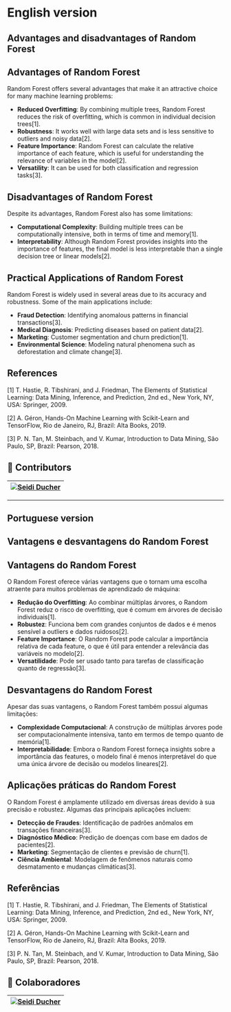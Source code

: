 # English version

## Advantages and disadvantages of Random Forest

## Advantages of Random Forest

Random Forest offers several advantages that make it an attractive choice for many machine learning problems:

- **Reduced Overfitting**: By combining multiple trees, Random Forest reduces the risk of overfitting, which is common in individual decision trees[1].
- **Robustness**: It works well with large data sets and is less sensitive to outliers and noisy data[2].
- **Feature Importance**: Random Forest can calculate the relative importance of each feature, which is useful for understanding the relevance of variables in the model[2].
- **Versatility**: It can be used for both classification and regression tasks[3].

## Disadvantages of Random Forest

Despite its advantages, Random Forest also has some limitations:

- **Computational Complexity**: Building multiple trees can be computationally intensive, both in terms of time and memory[1].
- **Interpretability**: Although Random Forest provides insights into the importance of features, the final model is less interpretable than a single decision tree or linear models[2].

## Practical Applications of Random Forest

Random Forest is widely used in several areas due to its accuracy and robustness. Some of the main applications include:

- **Fraud Detection**: Identifying anomalous patterns in financial transactions[3].
- **Medical Diagnosis**: Predicting diseases based on patient data[2].
- **Marketing**: Customer segmentation and churn prediction[1].
- **Environmental Science**: Modeling natural phenomena such as deforestation and climate change[3].

## References

[1] T. Hastie, R. Tibshirani, and J. Friedman, The Elements of Statistical Learning: Data Mining, Inference, and Prediction, 2nd ed., New York, NY, USA: Springer, 2009.

[2] A. Géron, Hands-On Machine Learning with Scikit-Learn and TensorFlow, Rio de Janeiro, RJ, Brazil: Alta Books, 2019.

[3] P. N. Tan, M. Steinbach, and V. Kumar, Introduction to Data Mining, São Paulo, SP, Brazil: Pearson, 2018.

## 👾 Contributors

|  [![Seidi Ducher](https://avatars.githubusercontent.com/u/153019298?v=4)](https://github.com/seidiDucher)  
| :---:

---

## Portuguese version

## Vantagens e desvantagens do Random Forest

## Vantagens do Random Forest

O Random Forest oferece várias vantagens que o tornam uma escolha atraente para muitos problemas de aprendizado de máquina:

- **Redução do Overfitting**: Ao combinar múltiplas árvores, o Random Forest reduz o risco de overfitting, que é comum em árvores de decisão individuais[1].
- **Robustez**: Funciona bem com grandes conjuntos de dados e é menos sensível a outliers e dados ruidosos[2].
- **Feature Importance**: O Random Forest pode calcular a importância relativa de cada feature, o que é útil para entender a relevância das variáveis no modelo[2].
- **Versatilidade**: Pode ser usado tanto para tarefas de classificação quanto de regressão[3].

## Desvantagens do Random Forest

Apesar das suas vantagens, o Random Forest também possui algumas limitações:

- **Complexidade Computacional**: A construção de múltiplas árvores pode ser computacionalmente intensiva, tanto em termos de tempo quanto de memória[1].
- **Interpretabilidade**: Embora o Random Forest forneça insights sobre a importância das features, o modelo final é menos interpretável do que uma única árvore de decisão ou modelos lineares[2].

## Aplicações práticas do Random Forest

O Random Forest é amplamente utilizado em diversas áreas devido à sua precisão e robustez. Algumas das principais aplicações incluem:

- **Detecção de Fraudes**: Identificação de padrões anômalos em transações financeiras[3].
- **Diagnóstico Médico**: Predição de doenças com base em dados de pacientes[2].
- **Marketing**: Segmentação de clientes e previsão de churn[1].
- **Ciência Ambiental**: Modelagem de fenômenos naturais como desmatamento e mudanças climáticas[3].

## Referências

[1] T. Hastie, R. Tibshirani, and J. Friedman, The Elements of Statistical Learning: Data Mining, Inference, and Prediction, 2nd ed., New York, NY, USA: Springer, 2009.

[2] A. Géron, Hands-On Machine Learning with Scikit-Learn and TensorFlow, Rio de Janeiro, RJ, Brazil: Alta Books, 2019.

[3] P. N. Tan, M. Steinbach, and V. Kumar, Introduction to Data Mining, São Paulo, SP, Brazil: Pearson, 2018.

## 👾 Colaboradores

|  [![Seidi Ducher](https://avatars.githubusercontent.com/u/153019298?v=4)](https://github.com/seidiDucher)  
| :---:
